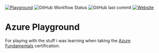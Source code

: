 [![Playground](https://img.shields.io/endpoint?url=https://cloud.cypress.io/badge/simple/y6v7an&style=flat&logo=cypress)](https://cloud.cypress.io/projects/y6v7an/runs)
![GitHub Workflow Status](https://img.shields.io/github/actions/workflow/status/JohanGuntherKrogevoll/playground/build-and-push-to-docker-hub.yml)
![GitHub last commit](https://img.shields.io/github/last-commit/JohanGuntherKrogevoll/playground)
[![Website](https://img.shields.io/website?url=https%3A%2F%2Fjgkplayground.azurewebsites.net)](https://jgkplayground.azurewebsites.net)

# Azure Playground

For playing with the stuff i was learning when taking the [Azure Fundamentals](https://learn.microsoft.com/en-us/credentials/certifications/azure-fundamentals/?practice-assessment-type=certification) certification.
